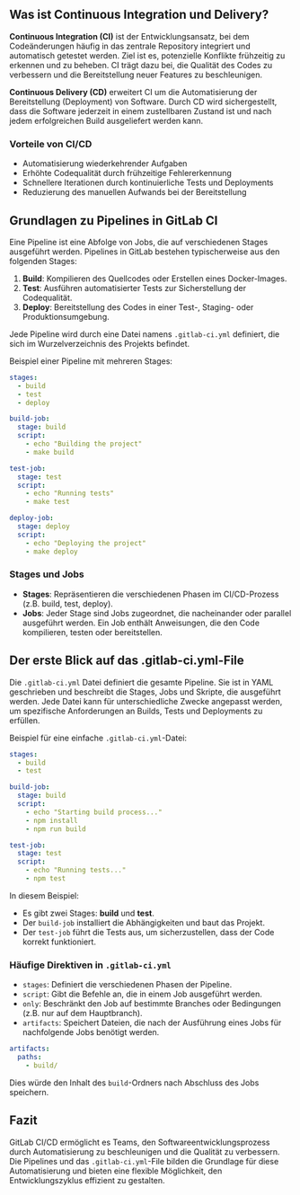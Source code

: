 ## Was ist Continuous Integration und Delivery?

**Continuous Integration (CI)** ist der Entwicklungsansatz, bei dem Codeänderungen häufig in das zentrale Repository integriert und automatisch getestet werden. Ziel ist es, potenzielle Konflikte frühzeitig zu erkennen und zu beheben. CI trägt dazu bei, die Qualität des Codes zu verbessern und die Bereitstellung neuer Features zu beschleunigen.

**Continuous Delivery (CD)** erweitert CI um die Automatisierung der Bereitstellung (Deployment) von Software. Durch CD wird sichergestellt, dass die Software jederzeit in einem zustellbaren Zustand ist und nach jedem erfolgreichen Build ausgeliefert werden kann.

### Vorteile von CI/CD
- Automatisierung wiederkehrender Aufgaben
- Erhöhte Codequalität durch frühzeitige Fehlererkennung
- Schnellere Iterationen durch kontinuierliche Tests und Deployments
- Reduzierung des manuellen Aufwands bei der Bereitstellung

## Grundlagen zu Pipelines in GitLab CI

Eine Pipeline ist eine Abfolge von Jobs, die auf verschiedenen Stages ausgeführt werden. Pipelines in GitLab bestehen typischerweise aus den folgenden Stages:

1. **Build**: Kompilieren des Quellcodes oder Erstellen eines Docker-Images.
2. **Test**: Ausführen automatisierter Tests zur Sicherstellung der Codequalität.
3. **Deploy**: Bereitstellung des Codes in einer Test-, Staging- oder Produktionsumgebung.

Jede Pipeline wird durch eine Datei namens `.gitlab-ci.yml` definiert, die sich im Wurzelverzeichnis des Projekts befindet.

Beispiel einer Pipeline mit mehreren Stages:
```yaml
stages:
  - build
  - test
  - deploy

build-job:
  stage: build
  script:
    - echo "Building the project"
    - make build

test-job:
  stage: test
  script:
    - echo "Running tests"
    - make test

deploy-job:
  stage: deploy
  script:
    - echo "Deploying the project"
    - make deploy
```

### Stages und Jobs
- **Stages**: Repräsentieren die verschiedenen Phasen im CI/CD-Prozess (z.B. build, test, deploy).
- **Jobs**: Jeder Stage sind Jobs zugeordnet, die nacheinander oder parallel ausgeführt werden. Ein Job enthält Anweisungen, die den Code kompilieren, testen oder bereitstellen.

## Der erste Blick auf das .gitlab-ci.yml-File

Die `.gitlab-ci.yml` Datei definiert die gesamte Pipeline. Sie ist in YAML geschrieben und beschreibt die Stages, Jobs und Skripte, die ausgeführt werden. Jede Datei kann für unterschiedliche Zwecke angepasst werden, um spezifische Anforderungen an Builds, Tests und Deployments zu erfüllen.

Beispiel für eine einfache `.gitlab-ci.yml`-Datei:
```yaml
stages:
  - build
  - test

build-job:
  stage: build
  script:
    - echo "Starting build process..."
    - npm install
    - npm run build

test-job:
  stage: test
  script:
    - echo "Running tests..."
    - npm test
```

In diesem Beispiel:
- Es gibt zwei Stages: **build** und **test**.
- Der `build-job` installiert die Abhängigkeiten und baut das Projekt.
- Der `test-job` führt die Tests aus, um sicherzustellen, dass der Code korrekt funktioniert.

### Häufige Direktiven in `.gitlab-ci.yml`
- `stages`: Definiert die verschiedenen Phasen der Pipeline.
- `script`: Gibt die Befehle an, die in einem Job ausgeführt werden.
- `only`: Beschränkt den Job auf bestimmte Branches oder Bedingungen (z.B. nur auf dem Hauptbranch).
- `artifacts`: Speichert Dateien, die nach der Ausführung eines Jobs für nachfolgende Jobs benötigt werden.

```yaml
artifacts:
  paths:
    - build/
```

Dies würde den Inhalt des `build`-Ordners nach Abschluss des Jobs speichern.

## Fazit

GitLab CI/CD ermöglicht es Teams, den Softwareentwicklungsprozess durch Automatisierung zu beschleunigen und die Qualität zu verbessern. Die Pipelines und das `.gitlab-ci.yml`-File bilden die Grundlage für diese Automatisierung und bieten eine flexible Möglichkeit, den Entwicklungszyklus effizient zu gestalten.
